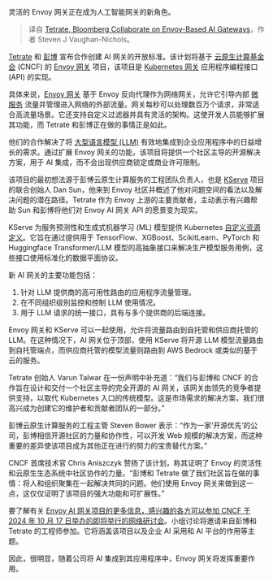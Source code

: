 
<!--
title: Tetrate和彭博合作开发基于Envoy的AI网关
cover: https://cdn.thenewstack.io/media/2024/10/7d62fd5a-tetrate.png
-->

灵活的 Envoy 网关正在成为人工智能网关的新角色。

> 译自 [Tetrate, Bloomberg Collaborate on Envoy-Based AI Gateways](https://thenewstack.io/tetrate-bloomberg-collaborate-on-envoy-based-ai-gateways/)，作者 Steven J Vaughan-Nichols。

[Tetrate](https://tetrate.io/) 和 [彭博](https://www.bloomberg.com/) 宣布合作创建 AI 网关的开放标准。该计划将基于 [云原生计算基金会](https://cncf.io/?utm_content=inline+mention) (CNCF) 的 [Envoy 网关](https://gateway.envoyproxy.io/) 项目，该项目是 [Kubernetes 网关](https://gateway-api.sigs.k8s.io/) 应用程序编程接口 (API) 的实现。

具体来说，[Envoy 网关](https://thenewstack.io/envoy-gateway-offers-to-standardize-kubernetes-ingress/) 基于 Envoy 反向代理作为网络网关，允许它引导内部 [微服务](https://thenewstack.io/category/microservices/) 流量并管理进入网络的外部流量。网关每秒可以处理数百万个请求，非常适合高流量场景。它还支持自定义过滤器并具有灵活的架构。这使开发人员能够扩展其功能，而 Tetrate 和彭博正在做的事情正是如此。

他们的合作解决了将 [大型语言模型 (LLM)](https://thenewstack.io/what-is-a-large-language-model/) 有效地集成到企业应用程序中的日益增长的需求。通过扩展 Envoy 网关的功能，该项目将提供一个社区主导的开源解决方案，用于 AI 集成，而不会出现供应商锁定或商业许可限制。

该项目的最初想法源于彭博云原生计算服务的工程团队负责人，也是 [KServe](https://github.com/kserve/kserve) 项目的联合创始人 Dan Sun，他来到 Envoy 社区并概述了他对问题空间的看法以及解决问题的潜在路径。Tetrate 作为 Envoy 上游的主要贡献者，主动表示有兴趣帮助 Sun 和彭博将他们对 Envoy AI 网关 API 的愿景变为现实。

KServe 为服务预测性和生成式机器学习 (ML) 模型提供 Kubernetes [自定义资源定义](https://kubernetes.io/docs/concepts/extend-kubernetes/api-extension/custom-resources/)。它旨在通过提供用于 TensorFlow、XGBoost、ScikitLearn、PyTorch 和 Huggingface Transformer/LLM 模型的高抽象接口来解决生产模型服务用例，这些接口使用标准化的数据平面协议。

新 AI 网关的主要功能包括：

1. 针对 LLM 提供商的高可用性路由的应用程序流量管理。
2. 在不同组织级别监控和控制 LLM 使用情况。
3. 用于 LLM 请求的统一接口，具有与多个提供商的后端连接。

Envoy 网关和 KServe 可以一起使用，允许将流量路由到自托管和供应商托管的 LLM。在这种情况下，AI 网关位于顶部，使用 KServe 将开源 LLM 模型流量路由到自托管端点，而供应商托管的模型流量则路由到 AWS Bedrock 或类似的基于云的服务。

Tetrate 创始人 Varun Talwar 在一份声明中补充道：“我们与彭博和 CNCF 的合作旨在设计和交付一个社区主导的完全开源的 AI 网关，该网关由领先的竞争者提供支持，以取代 Kubernetes 入口的传统模型。这是市场需求的解决方案，我们很高兴成为创建它的维护者和贡献者团队的一部分。”

彭博云原生计算服务的工程主管 Steven Bower 表示：“作为一家‘开源优先’的公司，彭博相信开源社区的力量和协作性，可以开发 Web 规模的解决方案，而这种重要的差异使该项目成为其他正在进行的努力的宝贵替代方案。”

CNCF 首席技术官 Chris Aniszczyk 赞扬了该计划，称其证明了 Envoy 的灵活性和云原生生态系统中社区协作的力量。“彭博和 Tetrate 做了我们社区旨在做的事情：将人和组织聚集在一起解决共同的问题。他们使用 Envoy 网关来做到这一点，这仅仅证明了该项目的强大功能和可扩展性。”

要了解有关 [Envoy AI 网关项目的更多信息，感兴趣的各方可以参加 CNCF 于 2024 年 10 月 17 日举办的即将举行的网络研讨会](https://community.cncf.io/events/details/cncf-cncf-online-programs-presents-cloud-native-live-enabling-ai-adoption-at-scale-the-ai-platform-with-envoy-ai-gateway/)。小组讨论将邀请来自彭博和 Tetrate 的工程师参加。它将涵盖该项目以及企业 AI 采用和 AI 平台的作用等主题。

因此，很明显，随着公司将 AI 集成到其应用程序中，Envoy 网关将发挥重要作用。
